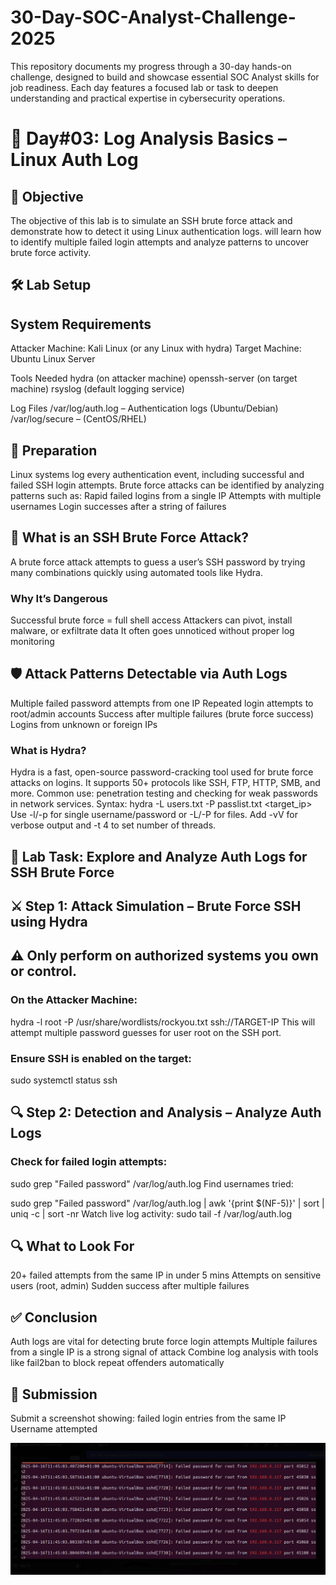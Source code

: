 # 30-Day-SOC-Analyst-Challenge-2025
This repository documents my progress through a 30-day hands-on challenge, designed to build and showcase essential SOC Analyst skills for job readiness. Each day features a focused lab or task to deepen understanding and practical expertise in cybersecurity operations.

# 🚀 Day#03: Log Analysis Basics – Linux Auth Log



## 🎯 Objective

The objective of this lab is to simulate an SSH brute force attack and demonstrate how to detect it using Linux authentication logs. will learn how to identify multiple failed login attempts and analyze patterns to uncover brute force activity.

## 🛠️ Lab Setup

## System Requirements

Attacker Machine: Kali Linux (or any Linux with hydra)
Target Machine: Ubuntu Linux Server

Tools Needed
hydra (on attacker machine)
openssh-server (on target machine)
rsyslog (default logging service)

Log Files
/var/log/auth.log – Authentication logs (Ubuntu/Debian)
/var/log/secure – (CentOS/RHEL)

## 📘 Preparation
Linux systems log every authentication event, including successful and failed SSH login attempts. Brute force attacks can be identified by analyzing patterns such as:
Rapid failed logins from a single IP
Attempts with multiple usernames
Login successes after a string of failures


## 🧠 What is an SSH Brute Force Attack?
A brute force attack attempts to guess a user’s SSH password by trying many combinations quickly using automated tools like Hydra.

### Why It’s Dangerous
Successful brute force = full shell access
Attackers can pivot, install malware, or exfiltrate data
It often goes unnoticed without proper log monitoring

## 🛡️ Attack Patterns Detectable via Auth Logs
Multiple failed password attempts from one IP
Repeated login attempts to root/admin accounts
Success after multiple failures (brute force success)
Logins from unknown or foreign IPs

### What is Hydra?
Hydra is a fast, open-source password-cracking tool used for brute force attacks on logins.
It supports 50+ protocols like SSH, FTP, HTTP, SMB, and more.
Common use: penetration testing and checking for weak passwords in network services.
Syntax: hydra -L users.txt -P passlist.txt <target_ip> <protocol>
Use -l/-p for single username/password or -L/-P for files.
Add -vV for verbose output and -t 4 to set number of threads.


## 🧪 Lab Task: Explore and Analyze Auth Logs for SSH Brute Force

## ⚔️ Step 1: Attack Simulation – Brute Force SSH using Hydra

## ⚠️ Only perform on authorized systems you own or control.

### On the Attacker Machine:
hydra -l root -P /usr/share/wordlists/rockyou.txt ssh://TARGET-IP
This will attempt multiple password guesses for user root on the SSH port.

### Ensure SSH is enabled on the target:
sudo systemctl status ssh

## 🔍 Step 2: Detection and Analysis – Analyze Auth Logs

### Check for failed login attempts:
sudo grep "Failed password" /var/log/auth.log
Find usernames tried:

sudo grep "Failed password" /var/log/auth.log | awk '{print $(NF-5)}' | sort | uniq -c | sort -nr
Watch live log activity:
sudo tail -f /var/log/auth.log


## 🔍 What to Look For

20+ failed attempts from the same IP in under 5 mins
Attempts on sensitive users (root, admin)
Sudden success after multiple failures

## ✅ Conclusion

Auth logs are vital for detecting brute force login attempts
Multiple failures from a single IP is a strong signal of attack
Combine log analysis with tools like fail2ban to block repeat offenders automatically


## 📸 Submission
Submit a screenshot showing:
failed login entries from the same IP
Username attempted

![image alt](https://github.com/sachinpatil-soc/30-Day-SOC-Analyst-Challenge-2025/blob/f9af7c7789b91891ce0520c3667c9fac87ea54e2/Linux-Auth-Failed-log.png) 

